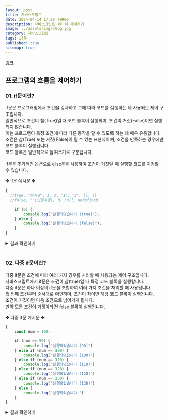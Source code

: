 ```yaml
---
layout: post
title: 자바스크립트
date: 2024-04-14 17:29 +0900
description: 자바스크립트 데이터 제어하기
image: ../assets/img/blog.jpg
category: 자바스크립트
tags: if문
published: true
sitemap: true
---
```


[링크](https://github.com/123dd654/123dd654.github.io)


## 프로그램의 흐름을 제어하기<br />

### 01. if문이란?               
if문은 프로그래밍에서 조건을 검사하고 그에 따라 코드를 실행하는 데 사용되는 제어 구조입니다.<br />
일반적으로 조건이 참(True)일 때 코드 블록이 실행되며, 조건이 거짓(False)이면 실행되지 않습니다.<br />
이는 프로그램이 특정 조건에 따라 다른 동작을 할 수 있도록 하는 데 매우 유용합니다.<br />
조건은 참(True) 또는 거짓(False)이 될 수 있는 표현식이며, 조건을 만족하는 경우에만 코드 블록이 실행됩니다.<br />
코드 블록은 일반적으로 들여쓰기로 구분됩니다.<br />
<br />
if문은 추가적인 옵션으로 else문을 사용하여 조건이 거짓일 때 실행할 코드를 지정할 수 있습니다.

✤ if문 예시문 ✤
````javascript 
{
  //true, "문자열", 1, 2, "1", "2", [], {}
  //false, ""(빈문자열), 0, null, undefined
    
    if (0) {
        console.log("실행되었습니다.(true)");
    } else {
        console.log("실행되었습니다.(false)");
    }
}
````

<div class="result">
<details>
   <summary>결과 확인하기</summary>
   <div>
         <b> 실행되었습니다.(true) </b><br>
         <b> 실행되었습니다.(false) </b>
   </div>
</details>
</div>

<br />

### 02. 다중 if문이란?               
다중 if문은 조건에 따라 여러 가지 경우를 처리할 때 사용되는 제어 구조입니다.<br />
자바스크립트에서 if문은 조건이 참(true)일 때 특정 코드 블록을 실행합니다.<br />
다중 if문은 하나 이상의 if문을 조합하여 여러 가지 조건을 처리할 때 사용됩니다.<br />
첫 번째 조건부터 순서대로 확인하며, 조건이 참이면 해당 코드 블록이 실행됩니다.<br />
조건이 거짓이면 다음 조건으로 넘어가게 됩니다.<br />
만약 모든 조건이 거짓이라면 felse 블록이 실행됩니다.

✤ 다중 if문 예시문 ✤
````javascript 
{
    const num = 100;

    if (num == 90) {
        console.log("실행되었습니다.(90)")
    } else if (num == 100) {
        console.log("실행되었습니다.(100)")
    } else if (num == 110) {
        console.log("실행되었습니다.(110)")
    } else if (num == 120) {
        console.log("실행되었습니다.(120)")
    } else if (num == 130) {
        console.log("실행되었습니다.(130)")
    } else {
        console.log("실행되었습니다.")
    }
}
````

<div class="result">
<details>
   <summary>결과 확인하기</summary>
   <div>
         <b> 실행되었습니다.(100) </b>
   </div>
</details>
</div>




                